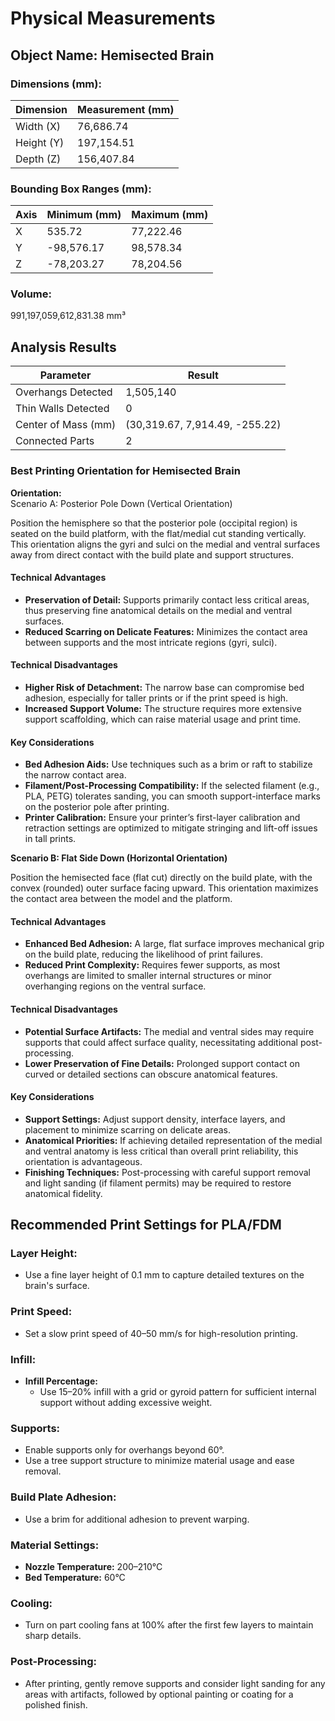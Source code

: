 
# Physical Measurements

## Object Name: Hemisected Brain

### Dimensions (mm):
| Dimension  | Measurement (mm) |
|------------|------------------|
| Width (X)  | 76,686.74        |
| Height (Y) | 197,154.51       |
| Depth (Z)  | 156,407.84       |

### Bounding Box Ranges (mm):
| Axis | Minimum (mm) | Maximum (mm) |
|------|--------------|--------------|
| X    | 535.72       | 77,222.46    |
| Y    | -98,576.17   | 98,578.34    |
| Z    | -78,203.27   | 78,204.56    |

### Volume:
991,197,059,612,831.38 mm³

## Analysis Results

| Parameter           | Result                         |
|---------------------|--------------------------------|
| Overhangs Detected  | 1,505,140                      |
| Thin Walls Detected | 0                              |
| Center of Mass (mm) | (30,319.67, 7,914.49, -255.22) |
| Connected Parts     | 2                              |

### Best Printing Orientation for Hemisected Brain

**Orientation:**  
Scenario A: Posterior Pole Down (Vertical Orientation)

Position the hemisphere so that the posterior pole (occipital region) is seated on the build platform, with the flat/medial cut standing vertically.
This orientation aligns the gyri and sulci on the medial and ventral surfaces away from direct contact with the build plate and support structures.

#### Technical Advantages
- **Preservation of Detail:** Supports primarily contact less critical areas, thus preserving fine anatomical details on the medial and ventral surfaces.
- **Reduced Scarring on Delicate Features:** Minimizes the contact area between supports and the most intricate regions (gyri, sulci).

#### Technical Disadvantages
- **Higher Risk of Detachment:** The narrow base can compromise bed adhesion, especially for taller prints or if the print speed is high.
- **Increased Support Volume:** The structure requires more extensive support scaffolding, which can raise material usage and print time.

#### Key Considerations
- **Bed Adhesion Aids:** Use techniques such as a brim or raft to stabilize the narrow contact area.
- **Filament/Post-Processing Compatibility:** If the selected filament (e.g., PLA, PETG) tolerates sanding, you can smooth support-interface marks on the posterior pole after printing.
- **Printer Calibration:** Ensure your printer’s first-layer calibration and retraction settings are optimized to mitigate stringing and lift-off issues in tall prints.

**Scenario B: Flat Side Down (Horizontal Orientation)**

Position the hemisected face (flat cut) directly on the build plate, with the convex (rounded) outer surface facing upward.
This orientation maximizes the contact area between the model and the platform.

#### Technical Advantages
- **Enhanced Bed Adhesion:** A large, flat surface improves mechanical grip on the build plate, reducing the likelihood of print failures.
- **Reduced Print Complexity:** Requires fewer supports, as most overhangs are limited to smaller internal structures or minor overhanging regions on the ventral surface.

#### Technical Disadvantages
- **Potential Surface Artifacts:** The medial and ventral sides may require supports that could affect surface quality, necessitating additional post-processing.
- **Lower Preservation of Fine Details:** Prolonged support contact on curved or detailed sections can obscure anatomical features.

#### Key Considerations
- **Support Settings:** Adjust support density, interface layers, and placement to minimize scarring on delicate areas.
- **Anatomical Priorities:** If achieving detailed representation of the medial and ventral anatomy is less critical than overall print reliability, this orientation is advantageous.
- **Finishing Techniques:** Post-processing with careful support removal and light sanding (if filament permits) may be required to restore anatomical fidelity.

## Recommended Print Settings for PLA/FDM

### Layer Height:
- Use a fine layer height of 0.1 mm to capture detailed textures on the brain's surface.

### Print Speed:
- Set a slow print speed of 40–50 mm/s for high-resolution printing.

### Infill:
- **Infill Percentage:**  
  - Use 15–20% infill with a grid or gyroid pattern for sufficient internal support without adding excessive weight.

### Supports:
- Enable supports only for overhangs beyond 60°.  
- Use a tree support structure to minimize material usage and ease removal.

### Build Plate Adhesion:
- Use a brim for additional adhesion to prevent warping.

### Material Settings:
- **Nozzle Temperature:** 200–210°C  
- **Bed Temperature:** 60°C  

### Cooling:
- Turn on part cooling fans at 100% after the first few layers to maintain sharp details.

### Post-Processing:
- After printing, gently remove supports and consider light sanding for any areas with artifacts, followed by optional painting or coating for a polished finish.
